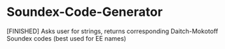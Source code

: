 # Soundex-Code-Generator
[FINISHED] Asks user for strings, returns corresponding Daitch-Mokotoff Soundex codes (best used for EE names)

